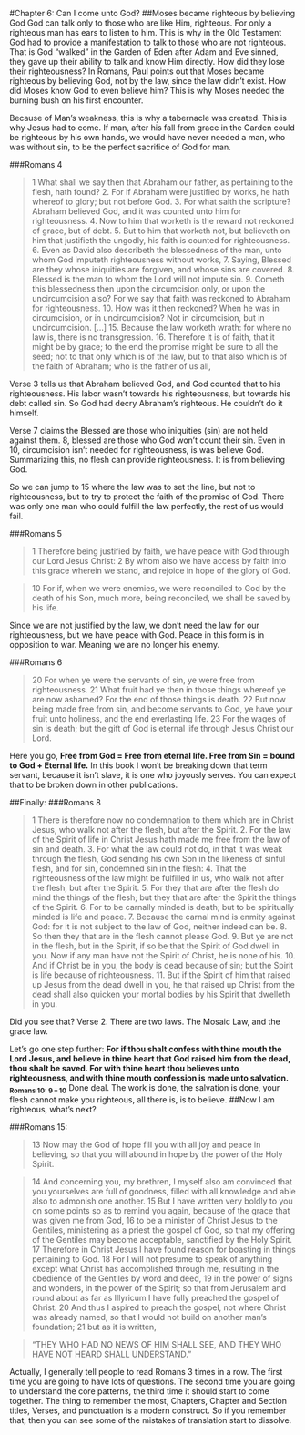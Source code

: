 #Chapter 6: Can I come unto God?
##Moses became righteous by believing God
God can talk only to those who are like Him, righteous. For only a righteous man has ears to listen to him. This is why in the Old Testament God had to provide a manifestation to talk to those who are not righteous. That is God “walked” in the Garden of Eden after Adam and Eve sinned, they gave up their ability to talk and know Him directly. How did they lose their righteousness? In Romans, Paul points out that Moses became righteous by believing God, not by the law, since the law didn’t exist. How did Moses know God to even believe him? This is why Moses needed the burning bush on his first encounter.

Because of Man’s weakness, this is why a tabernacle was created. This is why Jesus had to come. If man, after his fall from grace in the Garden could be righteous by his own hands, we would have never needed a man, who was without sin, to be the perfect sacrifice of God for man.

###Romans 4
>1 What shall we say then that Abraham our father, as pertaining to the flesh, hath found? 2. For if Abraham were justified by works, he hath whereof to glory; but not before God. 3. For what saith the scripture? Abraham believed God, and it was counted unto him for righteousness. 4. Now to him that worketh is the reward not reckoned of grace, but of debt. 5. But to him that worketh not, but believeth on him that justifieth the ungodly, his faith is counted for righteousness. 6. Even as David also describeth the blessedness of the man, unto whom God imputeth righteousness without works, 7. Saying, Blessed are they whose iniquities are forgiven, and whose sins are covered. 8. Blessed is the man to whom the Lord will not impute sin. 9. Cometh this blessedness then upon the circumcision only, or upon the uncircumcision also? For we say that faith was reckoned to Abraham for righteousness. 10. How was it then reckoned? When he was in circumcision, or in uncircumcision? Not in circumcision, but in uncircumcision. […] 15. Because the law worketh wrath: for where no law is, there is no transgression. 16. Therefore it is of faith, that it might be by grace; to the end the promise might be sure to all the seed; not to that only which is of the law, but to that also which is of the faith of Abraham; who is the father of us all,

Verse 3 tells us that Abraham believed God, and God counted that to his righteousness. His labor wasn’t towards his righteousness, but towards his debt called sin. So God had decry Abraham’s righteous. He couldn’t do it himself.

Verse 7 claims the Blessed are those who iniquities (sin) are not held against them. 8, blessed are those who God won’t count their sin. Even in 10, circumcision isn’t needed for righteousness, is was believe God. Summarizing this, no flesh can provide righteousness. It is from believing God.

So we can jump to 15 where the law was to set the line, but not to righteousness, but to try to protect the faith of the promise of God. There was only one man who could fulfill the law perfectly, the rest of us would fail.

###Romans 5
>1 Therefore being justified by faith, we have peace with God through our Lord Jesus Christ: 2 By whom also we have access by faith into this grace wherein we stand, and rejoice in hope of the glory of God.

>10 For if, when we were enemies, we were reconciled to God by the death of his Son, much more, being reconciled, we shall be saved by his life.

Since we are not justified by the law, we don’t need the law for our righteousness, but we have peace with God. Peace in this form is in opposition to war. Meaning we are no longer his enemy.

###Romans 6
>20 For when ye were the servants of sin, ye were free from righteousness. 21 What fruit had ye then in those things whereof ye are now ashamed? For the end of those things is death. 22 But now being made free from sin, and become servants to God, ye have your fruit unto holiness, and the end everlasting life. 23 For the wages of sin is death; but the gift of God is eternal life through Jesus Christ our Lord.

Here you go, **Free from God = Free from eternal life. Free from Sin = bound to God + Eternal life.** In this book I won’t be breaking down that term servant, because it isn’t slave, it is one who joyously serves. You can expect that to be broken down in other publications.

##Finally:
###Romans 8
>1 There is therefore now no condemnation to them which are in Christ Jesus, who walk not after the flesh, but after the Spirit. 2. For the law of the Spirit of life in Christ Jesus hath made me free from the law of sin and death. 3. For what the law could not do, in that it was weak through the flesh, God sending his own Son in the likeness of sinful flesh, and for sin, condemned sin in the flesh: 4. That the righteousness of the law might be fulfilled in us, who walk not after the flesh, but after the Spirit. 5. For they that are after the flesh do mind the things of the flesh; but they that are after the Spirit the things of the Spirit. 6. For to be carnally minded is death; but to be spiritually minded is life and peace. 7. Because the carnal mind is enmity against God: for it is not subject to the law of God, neither indeed can be. 8. So then they that are in the flesh cannot please God. 9. But ye are not in the flesh, but in the Spirit, if so be that the Spirit of God dwell in you. Now if any man have not the Spirit of Christ, he is none of his. 10. And if Christ be in you, the body is dead because of sin; but the Spirit is life because of righteousness. 11. But if the Spirit of him that raised up Jesus from the dead dwell in you, he that raised up Christ from the dead shall also quicken your mortal bodies by his Spirit that dwelleth in you.

Did you see that? Verse 2. There are two laws. The Mosaic Law, and the grace law.

Let’s go one step further: **For if thou shalt confess with thine mouth the Lord Jesus, and believe in thine heart that God raised him from the dead, thou shalt be saved. For with thine heart thou believes unto righteousness, and with thine mouth confession is made unto salvation. <sub>Romans 10: 9 – 10</sub>** Done deal. The work is done, the salvation is done, your flesh cannot make you righteous, all there is, is to believe.
##Now I am righteous, what’s next?

###Romans 15: 
>13 Now may the God of hope fill you with all joy and peace in believing, so that you will abound in hope by the power of the Holy Spirit.

>14 And concerning you, my brethren, I myself also am convinced that you yourselves are full of goodness, filled with all knowledge and able also to admonish one another. 15 But I have written very boldly to you on some points so as to remind you again, because of the grace that was given me from God, 16 to be a minister of Christ Jesus to the Gentiles, ministering as a priest the gospel of God, so that my offering of the Gentiles may become acceptable, sanctified by the Holy Spirit. 17 Therefore in Christ Jesus I have found reason for boasting in things pertaining to God. 18 For I will not presume to speak of anything except what Christ has accomplished through me, resulting in the obedience of the Gentiles by word and deed, 19 in the power of signs and wonders, in the power of the Spirit; so that from Jerusalem and round about as far as Illyricum I have fully preached the gospel of Christ. 20 And thus I aspired to preach the gospel, not where Christ was already named, so that I would not build on another man’s foundation; 21 but as it is written,

>“THEY WHO HAD NO NEWS OF HIM SHALL SEE, AND THEY WHO HAVE NOT HEARD SHALL UNDERSTAND.”

Actually, I generally tell people to read Romans 3 times in a row. The first time you are going to have lots of questions. The second time you are going to understand the core patterns, the third time it should start to come together. The thing to remember the most, Chapters, Chapter and Section titles, Verses, and punctuation is a modern construct. So if you remember that, then you can see some of the mistakes of translation start to dissolve.
